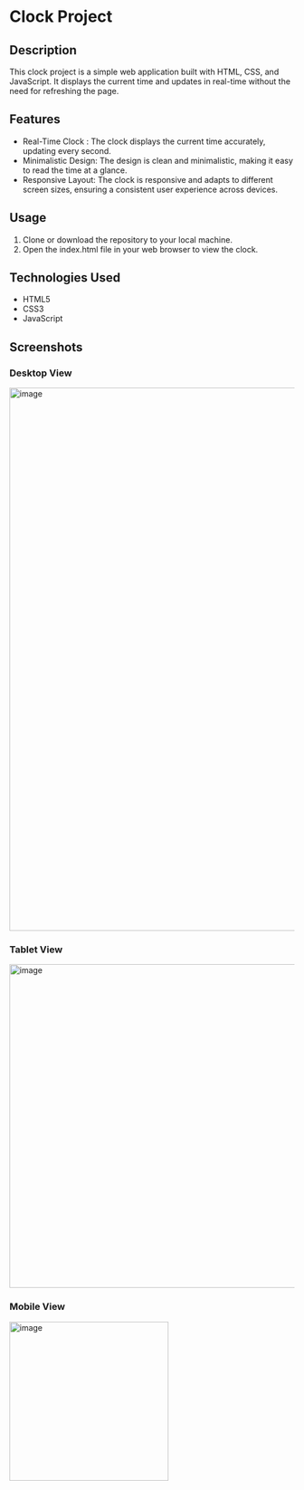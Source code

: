 # Clock Project

## Description
This clock project is a simple web application built with HTML, CSS, and JavaScript. It displays the current time and updates in real-time without the need for refreshing the page.

## Features
- Real-Time Clock : The clock displays the current time accurately, updating every second.
- Minimalistic Design: The design is clean and minimalistic, making it easy to read the time at a glance.
- Responsive Layout: The clock is responsive and adapts to different screen sizes, ensuring a consistent user experience across devices.


## Usage
1. Clone or download the repository to your local machine.
2. Open the index.html file in your web browser to view the clock.

## Technologies Used
- HTML5
- CSS3
- JavaScript

## Screenshots

### Desktop View
<img width="960" alt="image" src="https://github.com/gandharvajha/random-color/assets/107179374/3a2e5be1-cb88-4ec4-9e14-69bb2a19f55b">

### Tablet View
<img width="572" alt="image" src="https://github.com/gandharvajha/random-color/assets/107179374/5f12adee-3f6d-4d81-a6b9-de1f5a3d4348">

### Mobile View
<img width="281" alt="image" src="https://github.com/gandharvajha/random-color/assets/107179374/69c64905-260d-45bb-b8db-c47444771e26">




